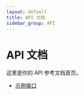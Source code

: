 ```yaml
---
layout: default
title: API 文档
sidebar_group: API
---
```


# API 文档

这里是你的 API 参考文档首页。

- [示例接口](/api/example/)
